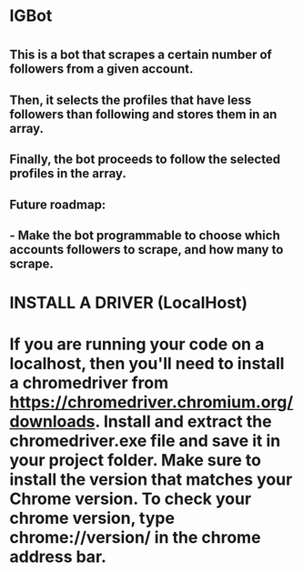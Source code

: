 # IGBot
#
#
## This is a bot that scrapes a certain number of followers from a given account.
## Then, it selects the profiles that have less followers than following and stores them in an array.
## Finally, the bot proceeds to follow the selected profiles in the array.
##
## Future roadmap:
##  - Make the bot programmable to choose which accounts followers to scrape, and how many to scrape.



#
# INSTALL A DRIVER (LocalHost)
# If you are running your code on a localhost, then you'll need to install a chromedriver from https://chromedriver.chromium.org/downloads. Install and extract the chromedriver.exe file and save it in your project folder. Make sure to install the version that matches your Chrome version. To check your chrome version, type chrome://version/ in the chrome address bar.

